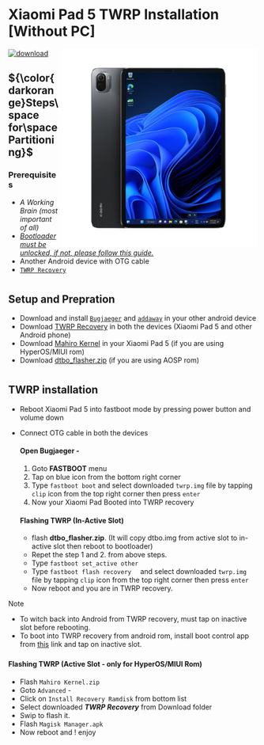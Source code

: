 # Xiaomi Pad 5 TWRP Installation [Without PC]
<img align="right" src="nabu.png" width="400" alt="Windows 11 Running On a Xiaomi Pad 5">

[![download](https://github.com/Kumar-Jy/Windows-in-PocoF1-Without-PC/assets/20044626/3abc8b52-c5c6-4495-b623-d1312195d639)](https://youtu.be/)
## ${\color{darkorange}Steps\space for\space Partitioning}$ 
### Prerequisites
- _A Working Brain (most important of all)_
- [_Bootloader must be unlocked, if not, please follow this guide._](https://github.com/Misha803/Port-Windows-11-Xiaomi-Pad-5/blob/main/guide/English/Re-rooting-en.md)
- Another Android device with OTG cable
- [`TWRP Recovery`]()
#

## Setup and Prepration
- Download and install [`Bugjaeger`](https://play.google.com/store/apps/details?id=eu.sisik.hackendebug&pcampaignid=web_share) and [`addaway`](https://github.com/AdAway/AdAway/releases/download/v6.1.3/AdAway-6.1.3-20240706.apk) in your other android device
- Download [TWRP Recovery](https://sourceforge.net/projects/xiaomi-pad-5/files/TWRP/) in both the devices (Xiaomi Pad 5 and other Android phone)
- Download [Mahiro Kernel](https://github.com/utziacre/android_kernel_xiaomi_nabu/releases/tag/20240803) in your Xiaomi Pad 5 (if you are using HyperOS/MIUI rom)
- Download [dtbo_flasher.zip](https://github.com/Kumar-Jy/Windows-in-NABU-Without-PC/releases/download/Files/dtbo_flasher.zip) (if you are using AOSP rom)
#  

## TWRP installation
- Reboot Xiaomi Pad 5 into fastboot mode by pressing power button and volume down
- Connect OTG cable in both the devices
  
  #### Open Bugjaeger - 
  1. Goto **FASTBOOT** menu
  2. Tap on blue icon from the bottom right corner
  3. Type `fastboot boot` and select downloaded `twrp.img` file by tapping ``clip`` icon from the top right corner then press `enter`
  4. Now your Xiaomi Pad Booted into TWRP recovery

  #### Flashing TWRP (In-Active Slot)
  - flash **dtbo_flasher.zip**. (It will copy dtbo.img from active slot to in-active slot then reboot to bootloader)
  - Repet the step 1 and 2. from above steps.
  - Type `fastboot set_active other`
  - Type `fastboot flash recovery  ` and select downloaded `twrp.img` file by tapping ``clip`` icon from the top right corner then press `enter`
  - Now reboot and you are in TWRP recovery.

> [!NOTE]
> - To witch back into Android from TWRP recovery, must tap on inactive slot before rebooting.
> - To boot into TWRP recovery from android rom, install boot control app from [this]() link and tap on inactive slot.
###
  #### Flashing TWRP (Active Slot - only for HyperOS/MIUI Rom)
  - Flash `Mahiro Kernel.zip`
  - Goto `Advanced` -
  - Click on `Install Recovery Ramdisk` from bottom list
  - Select downloaded _**TWRP Recovery**_ from Download folder
  - Swip to flash it.
  - Flash `Magisk Manager.apk`
  - Now reboot and ! enjoy

#


